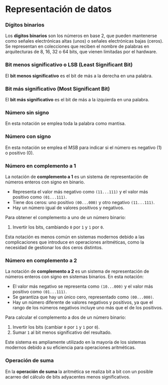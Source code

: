 # Representación de datos

### Dígitos binarios
Los **dígitos binarios** son los números en base 2, que pueden mantenerse como señales electrónicas altas (unos) o señales electrónicas bajas (ceros). Se representan en colecciones que reciben el nombre de palabras en arquitecturas de 8, 16, 32 o 64 bits, que vienen limitadas por el hardware.

### Bit menos significativo o LSB (Least Significant Bit)
El **bit menos significativo** es el bit de más a la derecha en una palabra.

### Bit más significativo (Most Significant Bit)
El **bit más significativo** es el bit de más a la izquierda en una palabra.

### Número sin signo
En esta notación se emplea toda la palabra como mantisa.

### Número con signo
En esta notación se emplea el MSB para indicar si el número es negativo (1) o positivo (0).

### Número en complemento a 1

La notación de **complemento a 1** es un sistema de representación de números enteros con signo en binario.

- Representa el valor más negativo como `(11...111)` y el valor más positivo como `(01...111)`.
- Tiene dos ceros: uno positivo `(00...000)` y otro negativo `(11...111)`.
- Hay un número igual de valores positivos y negativos.

Para obtener el complemento a uno de un número binario:

1. Invertir los bits, cambiando `0` por `1` y `1` por `0`.

Esta notación es menos común en sistemas modernos debido a las complicaciones que introduce en operaciones aritméticas, como la necesidad de gestionar los dos ceros distintos.

### Número en complemento a 2

La notación de **complemento a 2** es un sistema de representación de números enteros con signo en sistemas binarios. En esta notación:

- El valor más negativo se representa como `(10...000)` y el valor más positivo como `(01...111)`.
- Se garantiza que hay un único cero, representado como `(00...000)`.
- Hay un número diferente de valores negativos y positivos, ya que el rango de los números negativos incluye uno más que el de los positivos.

Para calcular el complemento a dos de un número binario:

1. Invertir los bits (cambiar `0` por `1` y `1` por `0`).
2. Sumar `1` al bit menos significativo del resultado.

Este sistema es ampliamente utilizado en la mayoría de los sistemas modernos debido a su eficiencia para operaciones aritméticas.
### Operación de suma
En la **operación de suma** la aritmética se realiza bit a bit con un posible acarreo del cálculo de bits adyacentes menos significativos.
